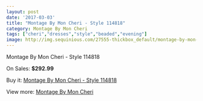 ```yaml
---
layout: post
date: '2017-03-03'
title: "Montage By Mon Cheri - Style 114818"
category: Montage By Mon Cheri
tags: ["cheri","dresses","style","beaded","evening"]
image: http://img.sequinious.com/27555-thickbox_default/montage-by-mon-cheri-style-114818.jpg
---
```

Montage By Mon Cheri - Style 114818

On Sales: **$292.99**
<a href="https://www.sequinious.com/montage-by-mon-cheri/9715-montage-by-mon-cheri-style-114818.html"><amp-img layout="responsive" width="600" height="600" src="//img.sequinious.com/27555-thickbox_default/montage-by-mon-cheri-style-114818.jpg" alt="Montage By Mon Cheri - Style 114818 0" /></a>

Buy it: [Montage By Mon Cheri - Style 114818](https://www.sequinious.com/montage-by-mon-cheri/9715-montage-by-mon-cheri-style-114818.html "Montage By Mon Cheri - Style 114818")

View more: [Montage By Mon Cheri](https://www.sequinious.com/63-montage-by-mon-cheri "Montage By Mon Cheri")